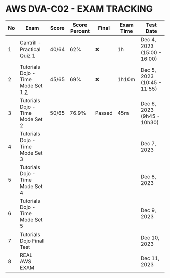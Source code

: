 # AWS DVA-C02 - EXAM TRACKING

| No  | Exam                                 | Score | Score Percent | Final  | Exam Time | Test Date                   |
| --- | ------------------------------------ | ----- | ------------- | ------ | --------- | --------------------------- |
| 1   | Cantrill - Practical Quiz [1]        | 40/64 | 62%           | ❌     | 1h        | Dec 4, 2023 (15:00 - 16:00) |
| 2   | Tutorials Dojo - Time Mode Set 1 [2] | 45/65 | 69%           | ❌     | 1h10m     | Dec 5, 2023 (10:45 - 11:55) |
| 3   | Tutorials Dojo - Time Mode Set 2     | 50/65 | 76.9%         | Passed | 45m       | Dec 6, 2023 (9h45 - 10h30)  |
| 4   | Tutorials Dojo - Time Mode Set 3     |       |               |        |           | Dec 7, 2023                 |
| 5   | Tutorials Dojo - Time Mode Set 4     |       |               |        |           | Dec 8, 2023                 |
| 6   | Tutorials Dojo - Time Mode Set 5     |       |               |        |           | Dec 9, 2023                 |
| 7   | Tutorials Dojo Final Test            |       |               |        |           | Dec 10, 2023                |
| 8   | REAL AWS EXAM                        |       |               |        |           | Dec 11, 2023                |

[1]: https://learn.cantrill.io/courses/aws-certified-developer-associate/lectures/29929749
[2]: https://portal.tutorialsdojo.com/courses/aws-certified-developer-associate-practice-exams/
